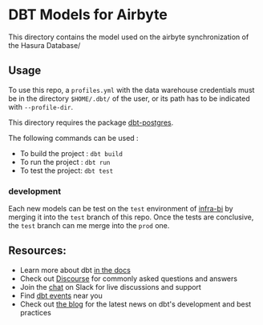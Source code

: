 # DBT Models for Airbyte

This directory contains the model used on the airbyte synchronization of the Hasura Database/

## Usage

To use this repo, a `profiles.yml` with the data warehouse credentials must be in the directory `$HOME/.dbt/` of the user, or its path has to be indicated with `--profile-dir`.


This directory requires the package [dbt-postgres](https://docs.getdbt.com/docs/core/connect-data-platform/postgres-setup).

The following commands can be used :

- To build the project : `dbt build`
- To run the project : `dbt run`
- To test the project: `dbt test`

### development

Each new models can be test on the `test` environment of  [infra-bi](https://github.com/status-im/infra-bi) by merging it into the `test` branch of this repo. Once the tests are conclusive, the `test` branch can me merge into the `prod` one.

## Resources:

- Learn more about dbt [in the docs](https://docs.getdbt.com/docs/introduction)
- Check out [Discourse](https://discourse.getdbt.com/) for commonly asked questions and answers
- Join the [chat](https://community.getdbt.com/) on Slack for live discussions and support
- Find [dbt events](https://events.getdbt.com) near you
- Check out [the blog](https://blog.getdbt.com/) for the latest news on dbt's development and best practices
